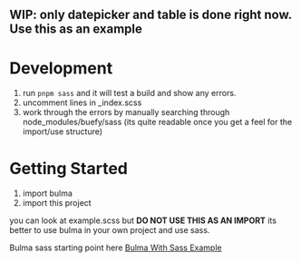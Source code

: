 ## WIP: only datepicker and table is done right now. Use this as an example

# Development 
1. run `pnpm sass` and it will test a build and show any errors.
2. uncomment lines in _index.scss
3. work through the errors by manually searching through node_modules/buefy/sass (its quite readable once you get a feel for the import/use structure)

# Getting Started



1. import bulma
2. import this project



you can look at example.scss but **DO NOT USE THIS AS AN IMPORT** its better to use bulma in your own project and use sass.

Bulma sass starting point here
[Bulma With Sass Example](https://bulma.io/documentation/customize/with-sass/#create-your-sass-file)
